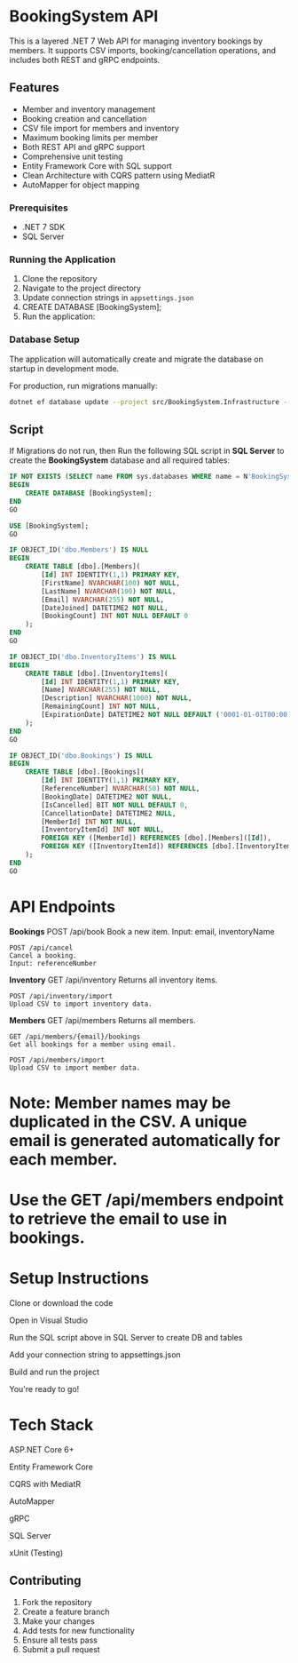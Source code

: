 # BookingSystem API

This is a layered .NET 7 Web API for managing inventory bookings by members. It supports CSV imports, booking/cancellation operations, and includes both REST and gRPC endpoints.

## Features

- Member and inventory management
- Booking creation and cancellation
- CSV file import for members and inventory
- Maximum booking limits per member
- Both REST API and gRPC support
- Comprehensive unit testing
- Entity Framework Core with SQL support
- Clean Architecture with CQRS pattern using MediatR
- AutoMapper for object mapping

### Prerequisites

- .NET 7 SDK
- SQL Server

### Running the Application

1. Clone the repository
2. Navigate to the project directory
3. Update connection strings in `appsettings.json`
4. CREATE DATABASE [BookingSystem];
5. Run the application:


### Database Setup

The application will automatically create and migrate the database on startup in development mode.

For production, run migrations manually:

```bash
dotnet ef database update --project src/BookingSystem.Infrastructure --startup-project src/BookingSystem.API
```

## Script

If Migrations do not run, then Run the following SQL script in **SQL Server** to create the **BookingSystem** database and all required tables:

```sql
IF NOT EXISTS (SELECT name FROM sys.databases WHERE name = N'BookingSystem')
BEGIN
    CREATE DATABASE [BookingSystem];
END
GO

USE [BookingSystem];
GO

IF OBJECT_ID('dbo.Members') IS NULL
BEGIN
    CREATE TABLE [dbo].[Members](
        [Id] INT IDENTITY(1,1) PRIMARY KEY,
        [FirstName] NVARCHAR(100) NOT NULL,
        [LastName] NVARCHAR(100) NOT NULL,
        [Email] NVARCHAR(255) NOT NULL,
        [DateJoined] DATETIME2 NOT NULL,
        [BookingCount] INT NOT NULL DEFAULT 0
    );
END
GO

IF OBJECT_ID('dbo.InventoryItems') IS NULL
BEGIN
    CREATE TABLE [dbo].[InventoryItems](
        [Id] INT IDENTITY(1,1) PRIMARY KEY,
        [Name] NVARCHAR(255) NOT NULL,
        [Description] NVARCHAR(1000) NOT NULL,
        [RemainingCount] INT NOT NULL,
        [ExpirationDate] DATETIME2 NOT NULL DEFAULT ('0001-01-01T00:00:00.0000000')
    );
END
GO

IF OBJECT_ID('dbo.Bookings') IS NULL
BEGIN
    CREATE TABLE [dbo].[Bookings](
        [Id] INT IDENTITY(1,1) PRIMARY KEY,
        [ReferenceNumber] NVARCHAR(50) NOT NULL,
        [BookingDate] DATETIME2 NOT NULL,
        [IsCancelled] BIT NOT NULL DEFAULT 0,
        [CancellationDate] DATETIME2 NULL,
        [MemberId] INT NOT NULL,
        [InventoryItemId] INT NOT NULL,
        FOREIGN KEY ([MemberId]) REFERENCES [dbo].[Members]([Id]),
        FOREIGN KEY ([InventoryItemId]) REFERENCES [dbo].[InventoryItems]([Id])
    );
END
GO
```

# API Endpoints
**Bookings**
	POST /api/book
	Book a new item.
	Input: email, inventoryName

	POST /api/cancel
	Cancel a booking.
	Input: referenceNumber

**Inventory**
	GET /api/inventory
	Returns all inventory items.

	POST /api/inventory/import
	Upload CSV to import inventory data.

**Members**
	GET /api/members
	Returns all members.

	GET /api/members/{email}/bookings
	Get all bookings for a member using email.

	POST /api/members/import
	Upload CSV to import member data.

# Note: Member names may be duplicated in the CSV. A unique email is generated automatically for each member.
# Use the GET /api/members endpoint to retrieve the email to use in bookings.

# Setup Instructions
Clone or download the code

Open in Visual Studio

Run the SQL script above in SQL Server to create DB and tables

Add your connection string to appsettings.json

Build and run the project

You're ready to go!

# Tech Stack
ASP.NET Core 6+

Entity Framework Core

CQRS with MediatR

AutoMapper

gRPC

SQL Server

xUnit (Testing)

## Contributing

1. Fork the repository
2. Create a feature branch
3. Make your changes
4. Add tests for new functionality
5. Ensure all tests pass
6. Submit a pull request
